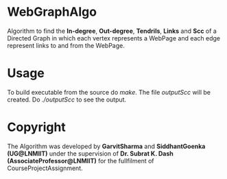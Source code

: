 WebGraphAlgo
============

Algorithm to find the **In-degree**, **Out-degree**, **Tendrils**, **Links** and **Scc** of a Directed Graph in which each vertex represents a WebPage and each edge represent links to and from the WebPage.

Usage
=====

To build executable from the source do *make*. The file *outputScc* will be created. Do *./outputScc* to see the 
output.

Copyright
=========

The Algorithm was developed by **GarvitSharma** and **SiddhantGoenka** **(UG@LNMIIT)** under the supervision of **Dr. Subrat K. Dash**
**(AssociateProfessor@LNMIIT)** for the fullfilment of CourseProjectAssignment.
